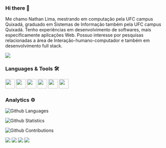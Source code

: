 ### Hi there 👋

Me chamo Nathan Lima, mestrando em computação pela UFC campus Quixadá, graduado em Sistemas de Informação também pela UFC campus Quixadá. Tenho experiências em desenvolvimento de softwares, mais especificamente aplicações Web. Possuo interesse por pesquisas relacionadas a área de Interação-humano-computador e também em desenvolvimento full stack.

![](http://estruyf-github.azurewebsites.net/api/VisitorHit?user=Nathan-12&repo=Nathan-12&countColorcountColor)

### Languages & Tools 🛠  

<p>
<img src="https://emojis.slackmojis.com/emojis/images/1450733280/232/java.png?1450733280" width="30"/>
<img src="https://emojis.slackmojis.com/emojis/images/1615650438/20346/typescript.png?1615650438" width="30"/>
<img src="https://emojis.slackmojis.com/emojis/images/1520330049/3616/js.png?1520330049" width="30"/>
<img src="https://emojis.slackmojis.com/emojis/images/1470343792/719/html5.png?1470343792" width="30"/>
<img src="https://emojis.slackmojis.com/emojis/images/1497185511/2411/css.jpg?1497185511" width="30"/>
<img src="https://emojis.slackmojis.com/emojis/images/1536564975/4642/spring.png?1536564975" width="30"/>  
</p>

### Analytics ⚙️

![Github Languages](https://github-readme-stats.vercel.app/api/top-langs/?username=Nathan-12&layout=compact&count_private=true)

![Github Statistics](https://github-readme-stats.vercel.app/api/?username=Nathan-12&count_private=true&show_icons=true)

![Github Contributions](https://github-readme-streak-stats.herokuapp.com/?user=Nathan-12&hide_border=true)


[<img src="https://img.shields.io/badge/medium-%2312100E.svg?&style=for-the-badge&logo=medium&logoColor=white" />](https://medium.com/@nathanlimab)  [<img src="https://img.shields.io/badge/linkedin-%230077B5.svg?&style=for-the-badge&logo=linkedin&logoColor=white" />](https://www.linkedin.com/in/nathan-12) [<img src = "https://img.shields.io/badge/instagram-%23E4405F.svg?&style=for-the-badge&logo=instagram&logoColor=white">](https://www.instagram.com/nathanlimab/) [<img src = "https://img.shields.io/badge/facebook-%231877F2.svg?&style=for-the-badge&logo=facebook&logoColor=white">](https://www.facebook.com/nathan.lima.52/)

<!--
**Nathan-12/Nathan-12** is a ✨ _special_ ✨ repository because its `README.md` (this file) appears on your GitHub profile.

Here are some ideas to get you started:

- 🔭 I’m currently working on ...
- 🌱 I’m currently learning ...
- 👯 I’m looking to collaborate on ...
- 🤔 I’m looking for help with ...
- 💬 Ask me about ...
- 📫 How to reach me: ...
- 😄 Pronouns: ...
- ⚡ Fun fact: ...
-->










